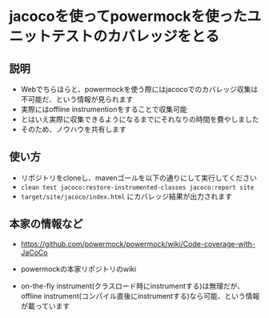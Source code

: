 # jacocoを使ってpowermockを使ったユニットテストのカバレッジをとる

## 説明
* Webでちらほらと、powermockを使う際にはjacocoでのカバレッジ収集は不可能だ、という情報が見られます
* 実際にはoffline instrumentionをすることで収集可能
* とはいえ実際に収集できるようになるまでにそれなりの時間を費やしました
* そのため、ノウハウを共有します

## 使い方
* リポジトリをcloneし、mavenゴールを以下の通りにして実行してください
* `clean test jacoco:restore-instrumented-classes jacoco:report site`
 * `target/site/jacoco/index.html` にカバレッジ結果が出力されます

## 本家の情報など
* https://github.com/powermock/powermock/wiki/Code-coverage-with-JaCoCo

 * powermockの本家リポジトリのwiki
 * on-the-fly instrument(クラスロード時にinstrumentする)は無理だが、offline instrument(コンパイル直後にinstrumentする)なら可能、という情報が載っています
